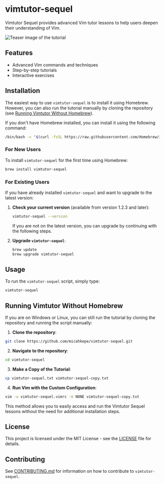 # vimtutor-sequel

Vimtutor Sequel provides advanced Vim tutor lessons to help users deepen their understanding of Vim.

![Teaser image of the tutorial](images/teaser.png)

## Features

- Advanced Vim commands and techniques
- Step-by-step tutorials
- Interactive exercises

## Installation

The easiest way to use `vimtutor-sequel` is to install it using Homebrew. However, you can also run the tutorial manually by cloning the repository (see [Running Vimtutor Without Homebrew](#running-vimtutor-without-homebrew)).

If you don't have Homebrew installed, you can install it using the following command:

```sh
/bin/bash -c "$(curl -fsSL https://raw.githubusercontent.com/Homebrew/install/HEAD/install.sh)"
```

### For New Users

To install `vimtutor-sequel` for the first time using Homebrew:

```sh
brew install vimtutor-sequel
```

### For Existing Users

If you have already installed `vimtutor-sequel` and want to upgrade to the latest version:

1. **Check your current version** (available from version 1.2.3 and later):

   ```sh
   vimtutor-sequel --version
   ```

   If you are not on the latest version, you can upgrade by continuing with the following steps.

2. **Upgrade `vimtutor-sequel`**:

   ```sh
   brew update
   brew upgrade vimtutor-sequel
   ```

## Usage

To run the `vimtutor-sequel` script, simply type:

```sh
vimtutor-sequel
```

## Running Vimtutor Without Homebrew

If you are on Windows or Linux, you can still run the tutorial by cloning the repository and running the script manually:

1. **Clone the repository**:

```sh
git clone https://github.com/micahkepe/vimtutor-sequel.git
```

2. **Navigate to the repository**:

```sh
cd vimtutor-sequel
```

3. **Make a Copy of the Tutorial**:

```sh
cp vimtutor-sequel.txt vimtutor-sequel-copy.txt
```

4. **Run Vim with the Custom Configuration**:

```sh
vim -u vimtutor-sequel.vimrc -U NONE vimtutor-sequel-copy.txt
```

This method allows you to easily access and run the Vimtutor Sequel lessons without the need for additional installation steps.

## License

This project is licensed under the MIT License - see the [LICENSE](LICENSE) file for details.

## Contributing

See [CONTRIBUTING.md](CONTRIBUTING.md) for information on how to contribute to `vimtutor-sequel`.
